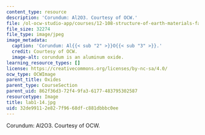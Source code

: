 ```yaml
---
content_type: resource
description: 'Corundum: Al2O3. Courtesy of OCW.'
file: /ol-ocw-studio-app/courses/12-108-structure-of-earth-materials-fall-2004/32de99112e827f9668dfc881dbbbc0ee_lab1-14.jpg
file_size: 32274
file_type: image/jpeg
image_metadata:
  caption: 'Corundum: Al{{< sub "2" >}}O{{< sub "3" >}}.'
  credit: Courtesy of OCW.
  image-alt: corundum is an aluminum oxide.
learning_resource_types: []
license: https://creativecommons.org/licenses/by-nc-sa/4.0/
ocw_type: OCWImage
parent_title: Oxides
parent_type: CourseSection
parent_uid: 862f36d3-72f4-9fa3-6177-483795302587
resourcetype: Image
title: lab1-14.jpg
uid: 32de9911-2e82-7f96-68df-c881dbbbc0ee
---
```

Corundum: Al2O3. Courtesy of OCW.